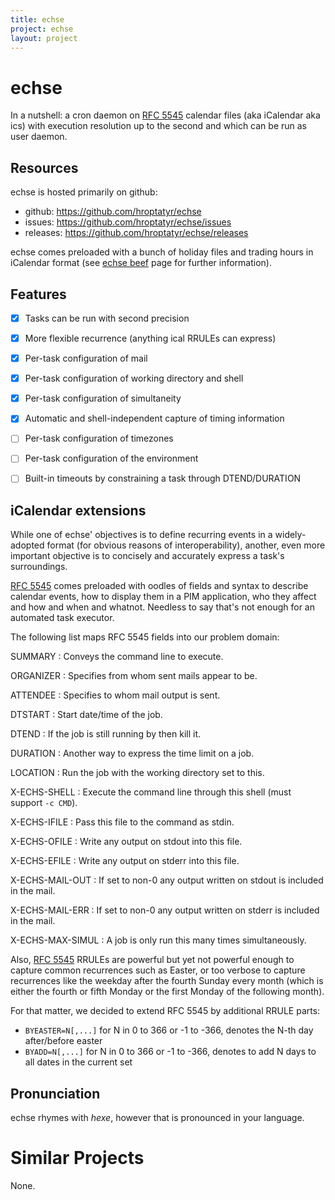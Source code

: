 ```yaml
---
title: echse
project: echse
layout: project
---
```


echse
=====

In a nutshell: a cron daemon on [RFC 5545][1] calendar files
(aka iCalendar aka ics) with execution resolution up to the
second and which can be run as user daemon.


Resources
---------

echse is hosted primarily on github:

+ github: <https://github.com/hroptatyr/echse>
+ issues: <https://github.com/hroptatyr/echse/issues>
+ releases: <https://github.com/hroptatyr/echse/releases>

echse comes preloaded with a bunch of holiday files and trading hours in
iCalendar format (see [echse beef][2] page for further information).


Features
--------

* [X] Tasks can be run with second precision
* [X] More flexible recurrence (anything ical RRULEs can express)
* [X] Per-task configuration of mail
* [X] Per-task configuration of working directory and shell
* [X] Per-task configuration of simultaneity
* [X] Automatic and shell-independent capture of timing information
* [ ] Per-task configuration of timezones
* [ ] Per-task configuration of the environment
* [ ] Built-in timeouts by constraining a task through DTEND/DURATION


iCalendar extensions
--------------------

While one of echse' objectives is to define recurring events in a
widely-adopted format (for obvious reasons of interoperability),
another, even more important objective is to concisely and accurately
express a task's surroundings.

[RFC 5545][1] comes preloaded with oodles of fields and syntax to
describe calendar events, how to display them in a PIM application, who
they affect and how and when and whatnot.  Needless to say that's not
enough for an automated task executor.

The following list maps RFC 5545 fields into our problem domain:

SUMMARY
: Conveys the command line to execute.

ORGANIZER
: Specifies from whom sent mails appear to be.

ATTENDEE
: Specifies to whom mail output is sent.

DTSTART
: Start date/time of the job.

DTEND
: If the job is still running by then kill it.

DURATION
: Another way to express the time limit on a job.

LOCATION
: Run the job with the working directory set to this.

X-ECHS-SHELL
: Execute the command line through this shell (must support `-c CMD`).

X-ECHS-IFILE
: Pass this file to the command as stdin.

X-ECHS-OFILE
: Write any output on stdout into this file.

X-ECHS-EFILE
: Write any output on stderr into this file.

X-ECHS-MAIL-OUT
: If set to non-0 any output written on stdout is included in the mail.

X-ECHS-MAIL-ERR
: If set to non-0 any output written on stderr is included in the mail.

X-ECHS-MAX-SIMUL
: A job is only run this many times simultaneously.

Also, [RFC 5545][1] RRULEs are powerful but yet not powerful enough to
capture common recurrences such as Easter, or too verbose to capture
recurrences like the weekday after the fourth Sunday every month (which
is either the fourth or fifth Monday or the first Monday of the
following month).

For that matter, we decided to extend RFC 5545 by additional RRULE
parts:

+ `BYEASTER=N[,...]`  for N in 0 to 366 or -1 to -366, denotes the N-th
  day after/before easter
+ `BYADD=N[,...]`  for N in 0 to 366 or -1 to -366, denotes to add N
  days to all dates in the current set


Pronunciation
-------------

echse rhymes with *hexe*, however that is pronounced in your language.


Similar Projects
================

None.

  [1]: http://tools.ietf.org/html/rfc5545
  [2]: https://github.com/hroptatyr/echse/tree/beef
